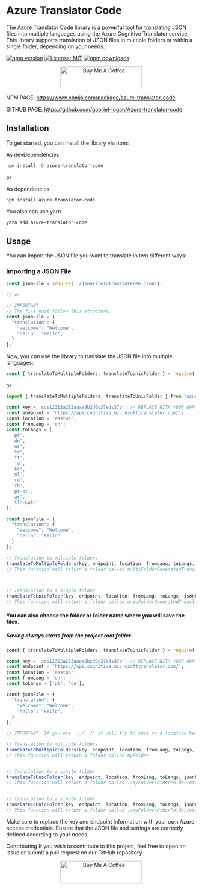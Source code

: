 # Azure Translator Code

The Azure Translator Code library is a powerful tool for translating JSON files into multiple languages using the Azure Cognitive Translator service. This library supports translation of JSON files in multiple folders or within a single folder, depending on your needs.

[![npm version](https://badge.fury.io/js/azure-translator-code.svg)](https://badge.fury.io/js/azure-translator-code)
[![License: MIT](https://img.shields.io/badge/License-MIT-yellow.svg)](https://opensource.org/licenses/MIT)
[![npm downloads](https://img.shields.io/npm/dm/azure-translator-code.svg?style=flat-square)](https://npm-stat.com/charts.html?package=azure-translator-code)

<p align="center">
	<a href="https://www.buymeacoffee.com/gabriellogan" target="_blank">
		<img src="https://cdn.buymeacoffee.com/buttons/v2/default-yellow.png" alt="Buy Me A Coffee" style="height: 60px !important;width: 217px !important;" >
	</a>
</p>

NPM PAGE: https://www.npmjs.com/package/azure-translator-code

GITHUB PAGE: https://github.com/gabriel-logan/Azure-translator-code

## Installation

To get started, you can install the library via npm:

As devDependencies
```bash
npm install -D azure-translator-code
```
or

As dependencies
```bash
npm install azure-translator-code
```

You also can use yarn

```bash
yarn add azure-translator-code
```

## Usage

You can import the JSON file you want to translate in two different ways:

### Importing a JSON File

```javascript
const jsonFile = require('./jsonFileToTranslate/en.json');

// or

// IMPORTANT
// The file must follow this structure.
const jsonFile = {
  "translation": {
    "welcome": "Welcome",
    "hello": "Hello",
  }
};
```

Now, you can use the library to translate the JSON file into multiple languages:

```javascript
const { translateToMultipleFolders, translateToUnicFolder } = require('azure-translator-code');
```
or
```javascript
import { translateToMultipleFolders, translateToUnicFolder } from 'azure-translator-code';
```

```javascript
const key = 'sds12312a213aaaa9b2d0c37eds37b'; // REPLACE WITH YOUR OWN KEY HERE
const endpoint = 'https://api.cognitive.microsofttranslator.com/';
const location = 'eastus';
const fromLang = 'en';
const toLangs = [
  'pt',
  'de',
  'es',
  'fr',
  'it',
  'ja',
  'ko',
  'nl',
  'ru',
  'zh',
  'pt-pt',
  'ar',
  'tlh-Latn'
];

const jsonFile = {
  "translation": {
    "welcome": "Welcome",
    "hello": "Hello"
  }
};

// Translation to multiple folders
translateToMultipleFolders(key, endpoint, location, fromLang, toLangs, jsonFile);
// This function will return a folder called multiFolderGeneratedTranslations



// Translation to a single folder
translateToUnicFolder(key, endpoint, location, fromLang, toLangs, jsonFile);
// This function will return a folder called unicFolderGeneratedTranslations
```

#### You can also choose the folder or folder name where you will save the files.
##### Saving always starts from the project root folder.

```javascript
const { translateToMultipleFolders, translateToUnicFolder } = require('azure-translator-code');

const key = 'sds12312a213aaaa9b2d0c37eds37b'; // REPLACE WITH YOUR OWN KEY HERE
const endpoint = 'https://api.cognitive.microsofttranslator.com/';
const location = 'eastus';
const fromLang = 'en';
const toLangs = ['pt', 'de'];

const jsonFile = {
  "translation": {
    "welcome": "Welcome",
    "hello": "Hello",
  }
};

// IMPORTANT: If you use '../../' it will try to save to a location before the root folder

// Translation to multiple folders
translateToMultipleFolders(key, endpoint, location, fromLang, toLangs, jsonFile, 'myFolder');
// This function will return a folder called myFolder


// Translation to a single folder
translateToUnicFolder(key, endpoint, location, fromLang, toLangs, jsonFile, 'myFolder/OtherFolder/etc');
// This function will return a folder called ./myFolder/OtherFolder/etc


// Translation to a single folder
translateToUnicFolder(key, endpoint, location, fromLang, toLangs, jsonFile, './myFolder/OtherFolder/etc');
// This function will return a folder called ./myFolder/OtherFolder/etc
```

Make sure to replace the key and endpoint information with your own Azure access credentials. Ensure that the JSON file and settings are correctly defined according to your needs.

Contributing
If you wish to contribute to this project, feel free to open an issue or submit a pull request on our GitHub repository.

<p align="center">
	<a href="https://www.buymeacoffee.com/gabriellogan" target="_blank">
		<img src="https://cdn.buymeacoffee.com/buttons/v2/default-yellow.png" alt="Buy Me A Coffee" style="height: 60px !important;width: 217px !important;" >
	</a>
</p>

